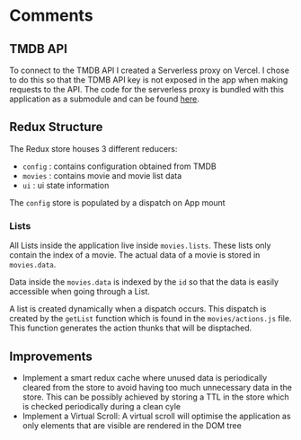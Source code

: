 # Comments
## TMDB API
To connect to the TMDB API I created a Serverless proxy on Vercel. I chose to do this so that the TDMB API key is not exposed in the app when making requests to the API. The code for the serverless proxy is bundled with this application as a submodule and can be found [here](https://github.com/jamvel/vercel-tmdb-proxy).
## Redux Structure
The Redux store houses 3 different reducers:
- `config` : contains configuration obtained from TMDB
- `movies` : contains movie and movie list data
- `ui` : ui state information 
    
The `config` store is populated by a dispatch on App mount

### Lists
All Lists inside the application live inside `movies.lists`. These lists only contain the index of a movie. The actual data of a movie is stored in `movies.data`.

Data inside the `movies.data` is indexed by the `id` so that the data is easily accessible when going through a List.

A list is created dynamically when a dispatch occurs. This dispatch is created by the `getList` function which is found in the `movies/actions.js` file. This function generates the action thunks that will be disptached.

## Improvements
- Implement a smart redux cache where unused data is periodically cleared from the store to avoid having too much unnecessary data in the store. This can be possibly achieved by storing a TTL in the store which is checked periodically during a clean cyle
- Implement a Virtual Scroll: A virtual scroll will optimise the application as only elements that are visible are rendered in the DOM tree
